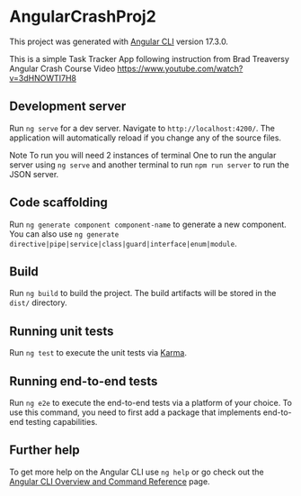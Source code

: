 # AngularCrashProj2

This project was generated with [Angular CLI](https://github.com/angular/angular-cli) version 17.3.0.

This is a simple Task Tracker App following instruction from Brad Treaversy Angular Crash Course Video https://www.youtube.com/watch?v=3dHNOWTI7H8

## Development server

Run `ng serve` for a dev server. Navigate to `http://localhost:4200/`. The application will automatically reload if you change any of the source files.

Note To run you will need 2 instances of terminal One to run the angular server using `ng serve` and another terminal to run `npm run server` to run the JSON server.

## Code scaffolding

Run `ng generate component component-name` to generate a new component. You can also use `ng generate directive|pipe|service|class|guard|interface|enum|module`.

## Build

Run `ng build` to build the project. The build artifacts will be stored in the `dist/` directory.

## Running unit tests

Run `ng test` to execute the unit tests via [Karma](https://karma-runner.github.io).

## Running end-to-end tests

Run `ng e2e` to execute the end-to-end tests via a platform of your choice. To use this command, you need to first add a package that implements end-to-end testing capabilities.

## Further help

To get more help on the Angular CLI use `ng help` or go check out the [Angular CLI Overview and Command Reference](https://angular.io/cli) page.
